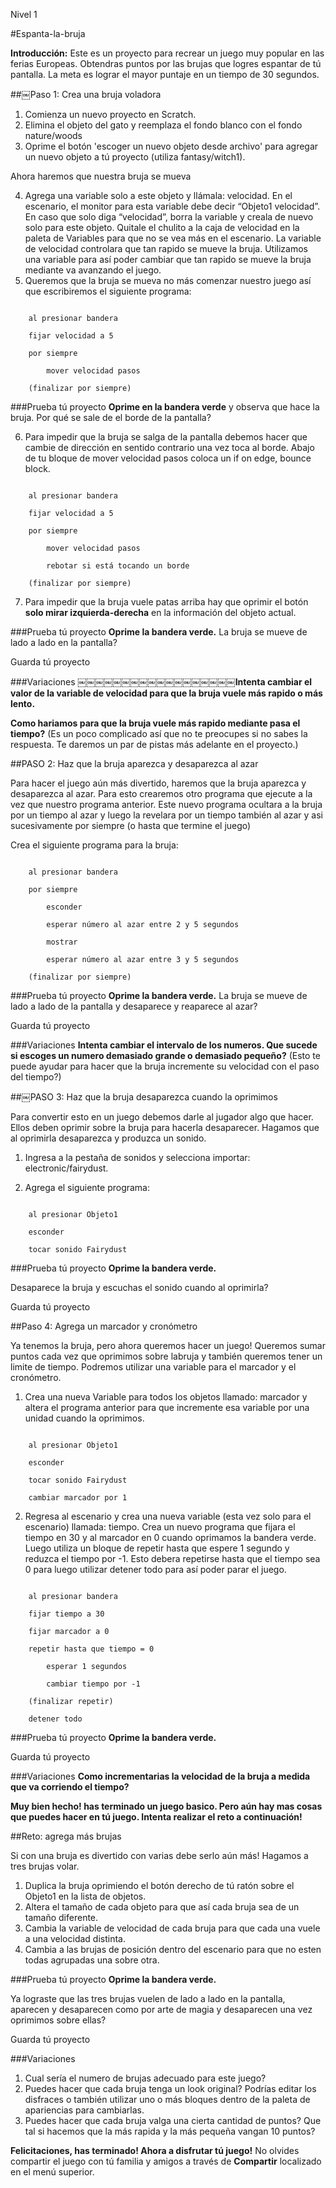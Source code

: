 Nivel 1

#Espanta-la-bruja

__Introducción:__Este es un proyecto para recrear un juego muy popular en las ferias Europeas. Obtendras puntos por las brujas que logres espantar de tú pantalla. La meta es lograr el mayor puntaje en un tiempo de 30 segundos.
##￼Paso 1: Crea una bruja voladora
1. Comienza un nuevo proyecto en Scratch.2. Elimina el objeto del gato y reemplaza el fondo blanco con el fondo nature/woods3. Oprime el botón 'escoger un nuevo objeto desde archivo' para agregar un nuevo objeto a tú proyecto (utiliza fantasy/witch1). 
Ahora haremos que nuestra bruja se mueva

4. Agrega una variable solo a este objeto y llámala: velocidad.En el escenario, el monitor para esta variable debe decir “Objeto1 velocidad”.En caso que solo diga “velocidad”, borra la variable y creala de nuevo solo para este objeto. Quitale el chulito a la caja de velocidad en la paleta deVariables para que no se vea más en el escenario.La variable de velocidad controlara que tan rapido se mueve la bruja. Utilizamos una variable para así poder cambiar que tan rapido se mueve la bruja mediante va avanzando el juego.5. Queremos que la bruja se mueva no más comenzar nuestro juego así que escribiremos el siguiente programa:

```scratch
	al presionar bandera
	fijar velocidad a 5
	por siempre
		mover velocidad pasos
	(finalizar por siempre)
```		
###Prueba tú proyecto__Oprime en la bandera verde__ y observa que hace la bruja. Por qué se sale de el borde de la pantalla?
6. Para impedir que la bruja se salga de la pantalla debemos hacer que cambie de dirección en sentido contrario una vez toca al borde. Abajo de tu bloque de mover velocidad pasos coloca un if on edge, bounce block.
```scratch
	al presionar bandera
	fijar velocidad a 5
	por siempre
		mover velocidad pasos
		rebotar si está tocando un borde
	(finalizar por siempre)
```7. Para impedir que la bruja vuele patas arriba hay que oprimir el botón __solo mirar izquierda-derecha__ en la información del objeto actual.

###Prueba tú proyecto__Oprime la bandera verde.__ 
La bruja se mueve de lado a lado en la pantalla?

Guarda tú proyecto

###Variaciones￼￼￼￼￼￼￼￼￼￼￼￼￼￼￼￼￼￼__Intenta cambiar el valor de la variable de velocidad para que la bruja vuele más rapido o más lento.____Como hariamos para que la bruja vuele más rapido mediante pasa el tiempo?__
(Es un poco complicado así que no te preocupes si no sabes la respuesta. Te daremos un par de pistas más adelante en el proyecto.)##PASO 2: Haz que la bruja aparezca y desaparezca al azar
Para hacer el juego aún más divertido, haremos que la bruja aparezca y desaparezca al azar. Para esto crearemos otro programa que ejecute a la vez que nuestro programa anterior. Este nuevo programa ocultara a la bruja por un tiempo al azar y luego la revelara por un tiempo también al azar y asi sucesivamente por siempre (o hasta que termine el juego)
Crea el siguiente programa para la bruja:
```scratch
	al presionar bandera
	por siempre
		esconder
		esperar número al azar entre 2 y 5 segundos
		mostrar
		esperar número al azar entre 3 y 5 segundos
	(finalizar por siempre)
```
###Prueba tú proyecto__Oprime la bandera verde.__ 
La bruja se mueve de lado a lado de la pantalla y desaparece y reaparece al azar?

Guarda tú proyecto

###Variaciones__Intenta cambiar el intervalo de los numeros. Que sucede si escoges un numero demasiado grande o demasiado pequeño?__(Esto te puede ayudar para hacer que la bruja incremente su velocidad con el paso del tiempo?)##￼PASO 3: Haz que la bruja desaparezca cuando la oprimimos
Para convertir esto en un juego debemos darle al jugador algo que hacer. Ellos deben oprimir sobre la bruja para hacerla desaparecer. Hagamos que al oprimirla desaparezca y produzca un sonido.
1. Ingresa a la pestaña de sonidos y selecciona importar: electronic/fairydust. 
2. Agrega el siguiente programa:
```scratch
	al presionar Objeto1
	esconder
	tocar sonido Fairydust
```
###Prueba tú proyecto__Oprime la bandera verde.__ 
Desaparece la bruja y escuchas el sonido cuando al oprimirla?
Guarda tú proyecto
##Paso 4: Agrega un marcador y cronómetro
Ya tenemos la bruja, pero ahora queremos hacer un juego! Queremos sumar puntos cada vez que oprimimos sobre labruja y también queremos tener un limite de tiempo. Podremos utilizar una variable para el marcador y el cronómetro.
1. Crea una nueva Variable para todos los objetos llamado: marcador y altera el programa anterior para que incremente esa variable por una unidad cuando la oprimimos.
```scratch
	al presionar Objeto1
	esconder
	tocar sonido Fairydust
	cambiar marcador por 1
```2. Regresa al escenario y crea una nueva variable (esta vez solo para el escenario) llamada: tiempo. Crea un nuevo programa que fijara el tiempo en 30 y al marcador en 0 cuando oprimamos la bandera verde. Luego utiliza un bloque de repetir hasta que espere 1 segundo y reduzca el tiempo por -1. Esto debera repetirse hasta que el tiempo sea 0 para luego utilizar detener todo para así poder parar el juego.
```scratch
	al presionar bandera
	fijar tiempo a 30
	fijar marcador a 0
	repetir hasta que tiempo = 0
		esperar 1 segundos
		cambiar tiempo por -1
	(finalizar repetir)
	detener todo
```
###Prueba tú proyecto__Oprime la bandera verde.__ 
Guarda tú proyecto

###Variaciones__Como incrementarias la velocidad de la bruja a medida que va corriendo el tiempo?__
__Muy bien hecho! has terminado un juego basico. Pero aún hay mas cosas que puedes hacer en tú juego. Intenta realizar el reto a continuación!__
##Reto: agrega más brujas
Si con una bruja es divertido con varias debe serlo aún más! Hagamos a tres brujas volar.
1. Duplica la bruja oprimiendo el botón derecho de tú ratón sobre el Objeto1 en la lista de objetos.2. Altera el tamaño de cada objeto para que así cada bruja sea de un tamaño diferente.3. Cambia la variable de velocidad de cada bruja para que cada una vuele a una velocidad distinta.4. Cambia a las brujas de posición dentro del escenario para que no esten todas agrupadas una sobre otra.
###Prueba tú proyecto__Oprime la bandera verde.__ 
Ya lograste que las tres brujas vuelen de lado a lado en la pantalla, aparecen y desaparecen como por arte de magia y desaparecen una vez oprimimos sobre ellas?Guarda tú proyecto
###Variaciones1. Cual sería el numero de brujas adecuado para este juego?
2. Puedes hacer que cada bruja tenga un look original? Podrías editar los disfraces o también utilizar uno o más bloques dentro de la paleta de apariencias para cambiarlas.
3. Puedes hacer que cada bruja valga una cierta cantidad de puntos? Que tal si hacemos que la más rapida y la más pequeña vangan 10 puntos?__Felicitaciones, has terminado! Ahora a disfrutar tú juego!__No olvides compartir el juego con tú familia y amigos a través de __Compartir__ localizado en el menú superior.